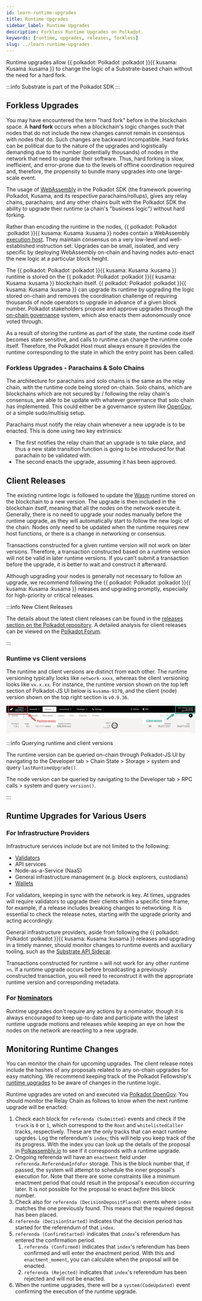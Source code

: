 ```yaml
---
id: learn-runtime-upgrades
title: Runtime Upgrades
sidebar_label: Runtime Upgrades
description: Forkless Runtime Upgrades on Polkadot.
keywords: [runtime, upgrades, releases, forkless]
slug: ../learn-runtime-upgrades
---
```


Runtime upgrades allow {{ polkadot: Polkadot :polkadot }}{{ kusama: Kusama :kusama }} to change the
logic of a Substrate-based chain without the need for a hard fork.

:::info Substrate is part of the Polkadot SDK :::

## Forkless Upgrades

You may have encountered the term "hard fork" before in the blockchain space. A **hard fork** occurs
when a blockchain's logic changes such that nodes that do not include the new changes cannot remain
in consensus with nodes that do. Such changes are backward incompatible. Hard forks can be political
due to the nature of the upgrades and logistically demanding due to the number (potentially
thousands) of nodes in the network that need to upgrade their software. Thus, hard forking is slow,
inefficient, and error-prone due to the levels of offline coordination required and, therefore, the
propensity to bundle many upgrades into one large-scale event.

The usage of [WebAssembly](./learn-wasm.md) in the Polkadot SDK (the framework powering Polkadot,
Kusama, and its respective parachains/rollups), gives any relay chains, parachains, and any other
chains built with the Polkadot SDK the ability to upgrade their runtime (a chain's "business logic")
without hard forking.

Rather than encoding the runtime in the nodes,
{{ polkadot: Polkadot :polkadot }}{{ kusama: Kusama :kusama }} nodes contain a WebAssembly
[execution host](learn-polkadot-host). They maintain consensus on a very low-level and
well-established instruction set. Upgrades can be small, isolated, and very specific by deploying
WebAssembly on-chain and having nodes auto-enact the new logic at a particular block height.

The {{ polkadot: Polkadot :polkadot }}{{ kusama: Kusama :kusama }} runtime is stored on the
{{ polkadot: Polkadot :polkadot }}{{ kusama: Kusama :kusama }} blockchain itself.
{{ polkadot: Polkadot :polkadot }}{{ kusama: Kusama :kusama }} can upgrade its runtime by upgrading
the logic stored on-chain and removes the coordination challenge of requiring thousands of node
operators to upgrade in advance of a given block number. Polkadot stakeholders propose and approve
upgrades through the [on-chain governance](./learn-polkadot-opengov.md) system, which also enacts
them autonomously once voted through.

As a result of storing the runtime as part of the state, the runtime code itself becomes state
sensitive, and calls to runtime can change the runtime code itself. Therefore, the Polkadot Host
must always ensure it provides the runtime corresponding to the state in which the entry point has
been called.

### Forkless Upgrades - Parachains & Solo Chains

The architecture for parachains and solo chains is the same as the relay chain, with the runtime
code being stored on-chain. Solo chains, which are blockchains which are not secured by / following
the relay chain's consensus, are able to be update with whatever governance that solo chain has
implemented. This could either be a governance system like [OpenGov](./learn-polkadot-opengov.md),
or a simple sudo/multisig setup.

Parachains must notify the relay chain whenever a new upgrade is to be enacted. This is done using
two key extrinsics:

- The first notifies the relay chain that an upgrade is to take place, and thus a new state
  transition function is going to be introduced for that parachain to be validated with.
- The second enacts the upgrade, assuming it has been approved.

## Client Releases

The existing runtime logic is followed to update the [Wasm](./learn-wasm.md) runtime stored on the
blockchain to a new version. The upgrade is then included in the blockchain itself, meaning that all
the nodes on the network execute it. Generally, there is no need to upgrade your nodes manually
before the runtime upgrade, as they will automatically start to follow the new logic of the chain.
Nodes only need to be updated when the runtime requires new host functions, or there is a change in
networking or consensus.

Transactions constructed for a given runtime version will not work on later versions. Therefore, a
transaction constructed based on a runtime version will not be valid in later runtime versions. If
you can’t submit a transaction before the upgrade, it is better to wait and construct it afterward.

Although upgrading your nodes is generally not necessary to follow an upgrade, we recommend
following the {{ polkadot: Polkadot :polkadot }}{{ kusama: Kusama :kusama }} releases and upgrading
promptly, especially for high-priority or critical releases.

:::info New Client Releases

The details about the latest client releases can be found in the
[releases section on the Polkadot repository](https://github.com/paritytech/polkadot-sdk/releases).
A detailed analysis for client releases can be viewed on the
[Polkadot Forum](https://forum.polkadot.network/tag/release-analysis).

:::

### Runtime vs Client versions

The runtime and client versions are distinct from each other. The runtime versioning typically looks
like `network-xxxx`, whereas the client versioning looks like `vx.x.xx`. For instance, the runtime
version shown on the top left section of Polkadot-JS UI below is `kusama-9370`, and the client
(node) version shown on the top right section is `v0.9.36`.

![Runtime vs Client versioning](./../assets/runtime-node-version.png)

:::info Querying runtime and client versions

The runtime version can be queried on-chain through Polkadot-JS UI by navigating to the Developer
tab > Chain State > Storage > system and query `lastRuntimeUpgrade()`.

The node version can be queried by navigating to the Developer tab > RPC calls > system and query
`version()`.

:::

## Runtime Upgrades for Various Users

### For Infrastructure Providers

Infrastructure services include but are not limited to the following:

- [Validators](../maintain/maintain-guides-how-to-upgrade.md)
- API services
- Node-as-a-Service (NaaS)
- General infrastructure management (e.g. block explorers, custodians)
- [Wallets](./wallets)

For validators, keeping in sync with the network is key. At times, upgrades will require validators
to upgrade their clients within a specific time frame, for example, if a release includes breaking
changes to networking. It is essential to check the release notes, starting with the upgrade
priority and acting accordingly.

General infrastructure providers, aside from following the
{{ polkadot: Polkadot :polkadot }}{{ kusama: Kusama :kusama }} releases and upgrading in a timely
manner, should monitor changes to runtime events and auxiliary tooling, such as the
[Substrate API Sidecar](https://github.com/paritytech/substrate-api-sidecar).

Transactions constructed for runtime `n` will not work for any other runtime `>n`. If a runtime
upgrade occurs before broadcasting a previously constructed transaction, you will need to
reconstruct it with the appropriate runtime version and corresponding metadata.

### For [Nominators](./learn-nominator.md)

Runtime upgrades don't require any actions by a nominator, though it is always encouraged to keep
up-to-date and participate with the latest runtime upgrade motions and releases while keeping an eye
on how the nodes on the network are reacting to a new upgrade.

## Monitoring Runtime Changes

You can monitor the chain for upcoming upgrades. The client release notes include the hashes of any
proposals related to any on-chain upgrades for easy matching. We recommend keeping track of the
Polkadot Fellowship's
[runtime upgrades](https://github.com/polkadot-fellows/runtimes/releases/latest) to be aware of
changes in the runtime logic.

Runtime upgrades are voted on and executed via [Polkadot OpenGov](./learn-polkadot-opengov.md). You
should monitor the Relay Chain as follows to know when the next runtime upgrade will be enacted:

1. Check each block for `referenda (Submitted)` events and check if the `track` is `0` or `1`, which
   correspond to the `Root` and `whitelistedCaller` tracks, respectively. These are the only tracks
   that can enact runtime upgrdes. Log the referendum's `index`; this will help you keep track of
   the its progress. With the index you can look up the details of the proposal in
   [Polkassembly.io](https://polkadot.polkassembly.io/whitelisted-caller?trackStatus=all&page=1) to
   see if it corresponds with a runtime upgrade.
2. Ongoing referenda will have an `enactment` field under `referenda.ReferendumInfoFor` storage.
   This is the block number that, if passed, the system will attempt to schedule the inner
   proposal's execution for. Note that there are some constraints like a minimum enactment period
   that could result in the proposal's execution occurring later. It is not possible for the
   proposal to enact _before_ this block number.
3. Check also for `referenda (DecisionDepositPlaced)` events where `index` matches the one
   previously found. This means that the required deposit has been placed.
4. `referenda (DecisionStarted)` indicates that the decision period has started for the referendum
   of that `index`.
5. `referenda (ConfirmStarted)` indicates that `index`'s referendum has entered the confirmation
   period.
   1. `referenda (Confirmed)` indicates that `index`'s referendum has been confirmed and will enter
      the enactment period. With this and `enactment_moment`, you can calculate when the proposal
      will be enacted.
   2. `referenda (Rejected)` indicates that `index`'s referendum has been rejected and will not be
      enacted.
6. When the runtime upgrades, there will be a `system(CodeUpdated)` event confirming the execution
   of the runtime upgrade.

